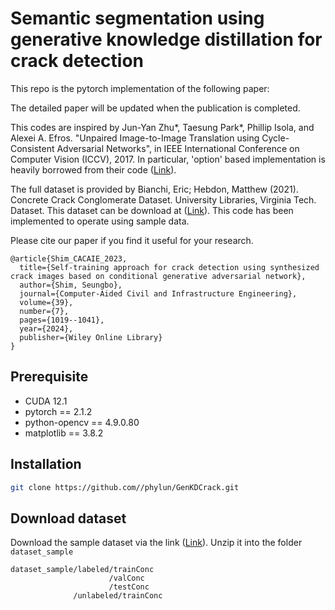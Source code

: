# Semantic segmentation using generative knowledge distillation for crack detection


This repo is the pytorch implementation of the following paper:

The detailed paper will be updated when the publication is completed.

This codes are inspired by Jun-Yan Zhu*, Taesung Park*, Phillip Isola, and Alexei A. Efros. "Unpaired Image-to-Image Translation using Cycle-Consistent Adversarial Networks", in IEEE International Conference on Computer Vision (ICCV), 2017. In particular, 'option' based implementation is heavily borrowed from their code ([Link](https://github.com/junyanz/pytorch-CycleGAN-and-pix2pix/tree/master/options)).

The full dataset is provided by Bianchi, Eric; Hebdon, Matthew (2021). Concrete Crack Conglomerate Dataset. University Libraries, Virginia Tech. Dataset. This dataset can be download at ([Link](https://data.lib.vt.edu/articles/dataset/Concrete_Crack_Conglomerate_Dataset/16625056)). This code has been implemented to operate using sample data. 


Please cite our paper if you find it useful for your research.
```
@article{Shim_CACAIE_2023,
  title={Self-training approach for crack detection using synthesized crack images based on conditional generative adversarial network},
  author={Shim, Seungbo},
  journal={Computer-Aided Civil and Infrastructure Engineering},
  volume={39},
  number={7},
  pages={1019--1041},
  year={2024},
  publisher={Wiley Online Library}
}
```

## Prerequisite

* CUDA 12.1
* pytorch == 2.1.2 
* python-opencv == 4.9.0.80
* matplotlib == 3.8.2

## Installation
```bash
git clone https://github.com//phylun/GenKDCrack.git
```

## Download dataset
Download the sample dataset via the link ([Link](https://drive.google.com/file/d/1f6kgHManFRST8NMJGyrrlsTls304V6in/view?usp=sharing)). Unzip it into the folder `dataset_sample`

```
dataset_sample/labeled/trainConc
                      /valConc
                      /testConc
              /unlabeled/trainConc
```
